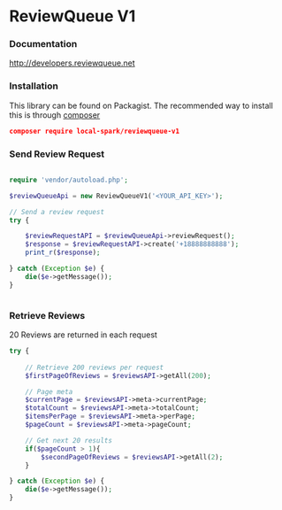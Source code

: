 ReviewQueue V1
=========================

### Documentation
http://developers.reviewqueue.net


### Installation
This library can be found on Packagist. The recommended way to install this is through [composer](http://getcomposer.org)

```json
composer require local-spark/reviewqueue-v1

```

### Send Review Request
```php

require 'vendor/autoload.php';

$reviewQueueApi = new ReviewQueueV1('<YOUR_API_KEY>');

// Send a review request
try {

    $reviewRequestAPI = $reviewQueueApi->reviewRequest();
    $response = $reviewRequestAPI->create('+18888888888');
    print_r($response);

} catch (Exception $e) {
    die($e->getMessage());
}



```

### Retrieve Reviews
20 Reviews are returned in each request
```php
try {
    
    // Retrieve 200 reviews per request
    $firstPageOfReviews = $reviewsAPI->getAll(200);

    // Page meta
    $currentPage = $reviewsAPI->meta->currentPage;
    $totalCount = $reviewsAPI->meta->totalCount;
    $itemsPerPage = $reviewsAPI->meta->perPage;
    $pageCount = $reviewsAPI->meta->pageCount;

    // Get next 20 results
    if($pageCount > 1){
        $secondPageOfReviews = $reviewsAPI->getAll(2);
    }

} catch (Exception $e) {
    die($e->getMessage());
}

```